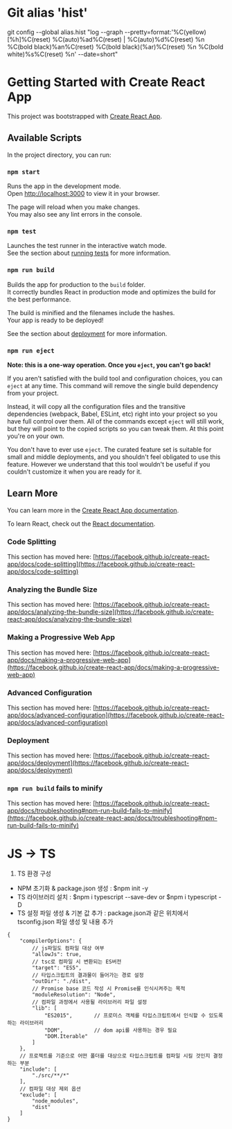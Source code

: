 # Git alias 'hist'
git config --global alias.hist "log --graph --pretty=format:'%C(yellow)[%h]%C(reset) %C(auto)%ad%C(reset) | %C(auto)%d%C(reset) %n %C(bold black)%an%C(reset) %C(bold black)(%ar)%C(reset) %n %C(bold white)%s%C(reset) %n' --date=short"  

# Getting Started with Create React App

This project was bootstrapped with [Create React App](https://github.com/facebook/create-react-app).

## Available Scripts

In the project directory, you can run:

### `npm start`

Runs the app in the development mode.\
Open [http://localhost:3000](http://localhost:3000) to view it in your browser.

The page will reload when you make changes.\
You may also see any lint errors in the console.

### `npm test`

Launches the test runner in the interactive watch mode.\
See the section about [running tests](https://facebook.github.io/create-react-app/docs/running-tests) for more information.

### `npm run build`

Builds the app for production to the `build` folder.\
It correctly bundles React in production mode and optimizes the build for the best performance.

The build is minified and the filenames include the hashes.\
Your app is ready to be deployed!

See the section about [deployment](https://facebook.github.io/create-react-app/docs/deployment) for more information.

### `npm run eject`

**Note: this is a one-way operation. Once you `eject`, you can't go back!**

If you aren't satisfied with the build tool and configuration choices, you can `eject` at any time. This command will remove the single build dependency from your project.

Instead, it will copy all the configuration files and the transitive dependencies (webpack, Babel, ESLint, etc) right into your project so you have full control over them. All of the commands except `eject` will still work, but they will point to the copied scripts so you can tweak them. At this point you're on your own.

You don't have to ever use `eject`. The curated feature set is suitable for small and middle deployments, and you shouldn't feel obligated to use this feature. However we understand that this tool wouldn't be useful if you couldn't customize it when you are ready for it.

## Learn More

You can learn more in the [Create React App documentation](https://facebook.github.io/create-react-app/docs/getting-started).

To learn React, check out the [React documentation](https://reactjs.org/).

### Code Splitting

This section has moved here: [https://facebook.github.io/create-react-app/docs/code-splitting](https://facebook.github.io/create-react-app/docs/code-splitting)

### Analyzing the Bundle Size

This section has moved here: [https://facebook.github.io/create-react-app/docs/analyzing-the-bundle-size](https://facebook.github.io/create-react-app/docs/analyzing-the-bundle-size)

### Making a Progressive Web App

This section has moved here: [https://facebook.github.io/create-react-app/docs/making-a-progressive-web-app](https://facebook.github.io/create-react-app/docs/making-a-progressive-web-app)

### Advanced Configuration

This section has moved here: [https://facebook.github.io/create-react-app/docs/advanced-configuration](https://facebook.github.io/create-react-app/docs/advanced-configuration)

### Deployment

This section has moved here: [https://facebook.github.io/create-react-app/docs/deployment](https://facebook.github.io/create-react-app/docs/deployment)

### `npm run build` fails to minify

This section has moved here: [https://facebook.github.io/create-react-app/docs/troubleshooting#npm-run-build-fails-to-minify](https://facebook.github.io/create-react-app/docs/troubleshooting#npm-run-build-fails-to-minify)

# JS -> TS

1. TS 환경 구성
- NPM 초기화 & package.json 생성 : $npm init -y
- TS 라이브러리 설치 : $npm i typescript --save-dev or $npm i typescript -D
- TS 설정 파일 생성 & 기본 값 추가 : package.json과 같은 위치에서 tsconfig.json 파일 생성 및 내용 추가   
```
{
    "compilerOptions": {
        // js파일도 컴파일 대상 여부
        "allowJs": true,
        // tsc로 컴파일 시 변환되는 ES버전
        "target": "ES5",
        // 타입스크립트의 결과물이 들어가는 경로 설정
        "outDir": "./dist",
        // Promise base 코드 작성 시 Promise를 인식시켜주는 목적
        "moduleResolution": "Node",
        // 컴파일 과정에서 사용될 라이브러리 파일 설정
        "lib": [
            "ES2015",       // 프로미스 객체를 타입스크립트에서 인식할 수 있도록 하는 라이브러리
            "DOM",          // dom api를 사용하는 경우 필요
            "DOM.Iterable"
        ]
    },
    // 프로젝트를 기준으로 어떤 폴더를 대상으로 타입스크립트를 컴파일 시킬 것인지 결정하는 부분
    "include": [
        "./src/**/*"
    ],
    // 컴파일 대상 제외 옵션
    "exclude": [
        "node_modules",
        "dist"
    ]
}
```